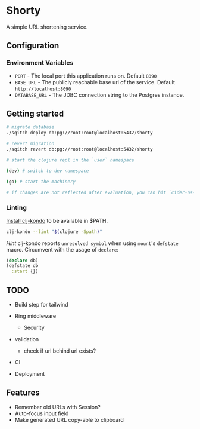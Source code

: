 # Shorty

A simple URL shortening service.

## Configuration

### Environment Variables

- `PORT` - The local port this application runs on. Default `8090`
- `BASE_URL` - The publicly reachable base url of the service. Default `http://localhost:8090`
- `DATABASE_URL` - The JDBC connection string to the Postgres instance.

## Getting started

```sh
# migrate database
./sqitch deploy db:pg://root:root@localhost:5432/shorty

# revert migration
./sqitch revert db:pg://root:root@localhost:5432/shorty
```

```sh
# start the clojure repl in the `user` namespace

(dev) # switch to dev namespace

(go) # start the machinery

# if changes are not reflected after evaluation, you can hit `cider-ns-refresh` (CIDER only obviously)
```

### Linting

[Install clj-kondo](https://github.com/borkdude/clj-kondo/blob/master/doc/install.md) to be available in $PATH.

```sh
clj-kondo --lint "$(clojure -Spath)"
```

*Hint* clj-kondo reports `unresolved symbol` when using `mount`'s `defstate` macro. Circumvent with the usage of `declare`:
```clj
(declare db)
(defstate db
  :start {})
```

## TODO

- Build step for tailwind
- Ring middleware
  - Security
- validation
  - check if url behind url exists?

- CI
- Deployment

## Features

- Remember old URLs with Session?
- Auto-focus input field
- Make generated URL copy-able to clipboard
